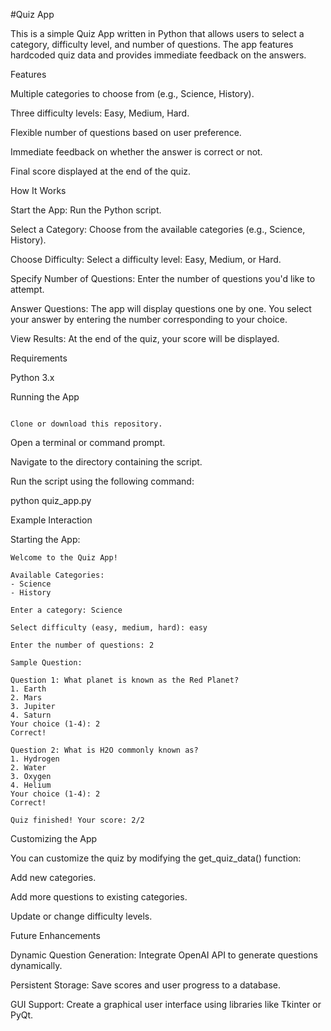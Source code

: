 #Quiz App

This is a simple Quiz App written in Python that allows users to select a category, difficulty level, and number of questions. The app features hardcoded quiz data and provides immediate feedback on the answers.

Features

Multiple categories to choose from (e.g., Science, History).

Three difficulty levels: Easy, Medium, Hard.

Flexible number of questions based on user preference.

Immediate feedback on whether the answer is correct or not.

Final score displayed at the end of the quiz.

How It Works

Start the App: Run the Python script.

Select a Category: Choose from the available categories (e.g., Science, History).

Choose Difficulty: Select a difficulty level: Easy, Medium, or Hard.

Specify Number of Questions: Enter the number of questions you'd like to attempt.

Answer Questions: The app will display questions one by one. You select your answer by entering the number corresponding to your choice.

View Results: At the end of the quiz, your score will be displayed.

Requirements

Python 3.x

Running the App
```

Clone or download this repository.
```
Open a terminal or command prompt.

Navigate to the directory containing the script.

Run the script using the following command:

python quiz_app.py

Example Interaction

Starting the App:
```
Welcome to the Quiz App!

Available Categories:
- Science
- History

Enter a category: Science

Select difficulty (easy, medium, hard): easy

Enter the number of questions: 2
```
```
Sample Question:

Question 1: What planet is known as the Red Planet?
1. Earth
2. Mars
3. Jupiter
4. Saturn
Your choice (1-4): 2
Correct!

Question 2: What is H2O commonly known as?
1. Hydrogen
2. Water
3. Oxygen
4. Helium
Your choice (1-4): 2
Correct!

Quiz finished! Your score: 2/2
```
Customizing the App

You can customize the quiz by modifying the get_quiz_data() function:

Add new categories.

Add more questions to existing categories.

Update or change difficulty levels.

Future Enhancements

Dynamic Question Generation: Integrate OpenAI API to generate questions dynamically.

Persistent Storage: Save scores and user progress to a database.

GUI Support: Create a graphical user interface using libraries like Tkinter or PyQt.

